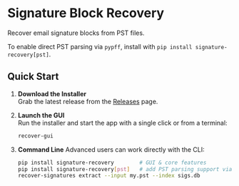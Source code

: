 # Signature Block Recovery

Recover email signature blocks from PST files.

To enable direct PST parsing via `pypff`, install with `pip install signature-recovery[pst]`.

## Quick Start

1. **Download the Installer**  
   Grab the latest release from the [Releases](https://github.com/epic-serendipity/Signature-Block-Recovery/releases) page.

2. **Launch the GUI**  
   Run the installer and start the app with a single click or from a terminal:
   ```bash
   recover-gui
   ```

3. **Command Line**
   Advanced users can work directly with the CLI:
   ```bash
   pip install signature-recovery        # GUI & core features
   pip install signature-recovery[pst]   # add PST parsing support via pypff
   recover-signatures extract --input my.pst --index sigs.db
   ```

